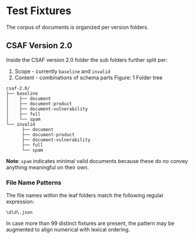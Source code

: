 # Test Fixtures
The corpus of documents is organized per version folders.

## CSAF Version 2.0
Inside the CSAF version 2.0 folder the sub folders further split per:
1. Scope - currently `baseline` and `invalid`
2. Content - combinations of schema parts
Figure: 1 Folder tree
```
csaf-2.0/
├── baseline
│    ├── document
│    ├── document-product
│    ├── document-vulnerability
│    ├── full
│    └── spam
└── invalid
      ├── document
      ├── document-product
      ├── document-vulnerability
      ├── full
      └── spam
```
**Note**: `spam` indicates minimal valid documents because these do no convey anything meaningful on their own.

### File Name Patterns
The file names within the leaf folders match the following regular expression:
```
\d\d\.json
```
In case more than 99 distinct fixtures are present, the pattern may be augmented to align numerical with lexical ordering.
